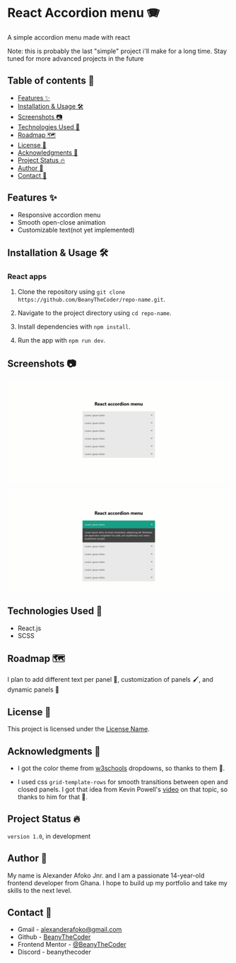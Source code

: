# React Accordion menu 🪗

A simple accordion menu made with react

Note: this is probably the last "simple" project i'll make for a long time. Stay tuned for more advanced projects in the future

## Table of contents 📑

- [Features ✨](#features-✨)
- [Installation & Usage 🛠️](#installation--usage-🛠️)
- [Screenshots 📷](#screenshots-📷)
- [Technologies Used 🔬](#technologies-used-🔬)
- [Roadmap 🗺️](#roadmap-🗺️)
- [License 📝](#license-📝)
- [Acknowledgments 🙏](#acknowledgments-🙏)
- [Project Status 🔥](#project-status-🔥)
- [Author 👤](#author-👤)
- [Contact 📧](#contact-📧)

## Features ✨

- Responsive accordion menu 
- Smooth open-close animation
- Customizable text(not yet implemented)

## Installation & Usage 🛠️

<!--React apps-->

### React apps

1. Clone the repository using `git clone https://github.com/BeanyTheCoder/repo-name.git`.

2. Navigate to the project directory using `cd repo-name`.
3. Install dependencies with `npm install`.
4. Run the app with `npm run dev`.

## Screenshots 📷

![Desktop view - closed](./readme-images/desktop-closed.png)

![Desktop view - opened](./readme-images/desktop-opened.png)

## Technologies Used 🔬

- React.js 
- SCSS

## Roadmap 🗺️

I plan to add different text per panel 💬, customization of panels 🖌️, and dynamic panels 🧨

## License 📝

This project is licensed under the [License Name](link-to-license-file).

## Acknowledgments 🙏

- I got the color theme from [w3schools](https://www.w3schools.com/) dropdowns, so thanks to them 🙏.

- I used css `grid-template-rows` for smooth transitions between open and closed panels. I got that idea from Kevin Powell's [video](https://www.youtube.com/watch?v=B_n4YONte5A&t=3s) on that topic, so thanks to him for that 🙏.

## Project Status 🔥

`version 1.0`, in development

## Author 👤

My name is Alexander Afoko Jnr. and I am a passionate 14-year-old frontend developer from Ghana.
I hope to build up my portfolio and take my skills to the next level.

## Contact 📧

- Gmail - alexanderafoko@gmail.com
- Github - [BeanyTheCoder](https://github.com/BeanyTheCoder)
- Frontend Mentor - [@BeanyTheCoder](https://www.frontendmentor.io/profile/BeanyTheCoder)
- Discord - beanythecoder
